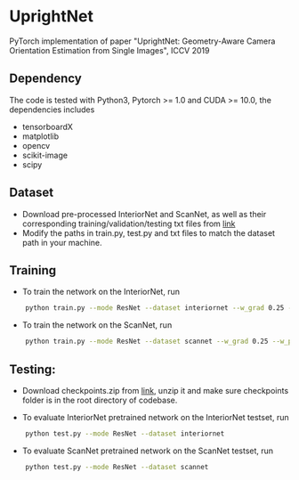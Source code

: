 # UprightNet
PyTorch implementation of paper "UprightNet: Geometry-Aware Camera Orientation Estimation from Single Images", ICCV 2019

## Dependency
The code is tested with Python3, Pytorch >= 1.0 and CUDA >= 10.0, the dependencies includes 
* tensorboardX
* matplotlib
* opencv
* scikit-image
* scipy

## Dataset
* Download pre-processed InteriorNet and ScanNet, as well as their corresponding training/validation/testing txt files from [link](https://drive.google.com/drive/folders/1WdNAESqDYcUPQyXAW6PvlcdQIYlOEXIw?usp=sharing)
* Modify the paths in train.py, test.py and txt files to match the dataset path in your machine.

## Training

* To train the network on the InteriorNet, run 
```bash
	python train.py --mode ResNet --dataset interiornet --w_grad 0.25 --w_pose 2.0
```

* To train the network on the ScanNet, run 
```bash
	python train.py --mode ResNet --dataset scannet --w_grad 0.25 --w_pose 0.5
```

## Testing: 
* Download checkpoints.zip from [link](https://drive.google.com/drive/folders/1WdNAESqDYcUPQyXAW6PvlcdQIYlOEXIw?usp=sharing), unzip it and make sure checkpoints folder is in the root directory of codebase.

* To evaluate InteriorNet pretrained network on the InteriorNet testset, run
```bash
	python test.py --mode ResNet --dataset interiornet
```

* To evaluate ScanNet pretrained network on the ScanNet testset, run 
```bash
	python test.py --mode ResNet --dataset scannet
```


